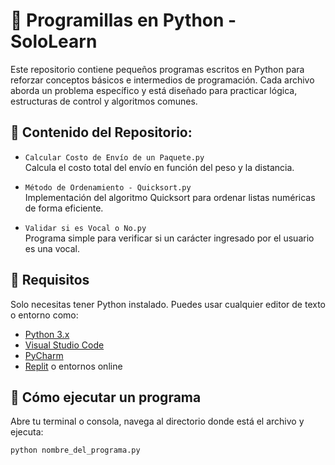 # 🐍 Programillas en Python - SoloLearn

Este repositorio contiene pequeños programas escritos en Python para reforzar conceptos básicos e intermedios de programación. Cada archivo aborda un problema específico y está diseñado para practicar lógica, estructuras de control y algoritmos comunes.

## 📂 Contenido del Repositorio:

- `Calcular Costo de Envío de un Paquete.py`  
  Calcula el costo total del envío en función del peso y la distancia.

- `Método de Ordenamiento - Quicksort.py`  
  Implementación del algoritmo Quicksort para ordenar listas numéricas de forma eficiente.

- `Validar si es Vocal o No.py`  
  Programa simple para verificar si un carácter ingresado por el usuario es una vocal.

## 🧰 Requisitos

Solo necesitas tener Python instalado. Puedes usar cualquier editor de texto o entorno como:

- [Python 3.x](https://www.python.org/)
- [Visual Studio Code](https://code.visualstudio.com/)
- [PyCharm](https://www.jetbrains.com/pycharm/)
- [Replit](https://replit.com/) o entornos online

## 🚀 Cómo ejecutar un programa

Abre tu terminal o consola, navega al directorio donde está el archivo y ejecuta:

```bash
python nombre_del_programa.py
